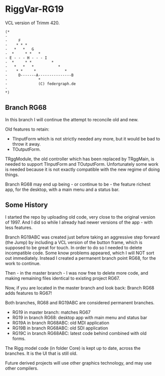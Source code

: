 ﻿# RiggVar-RG19

VCL version of Trimm 420.

```
(*
-
-     F
-    * * *
-   *   *   G
-  *     * *   *
- E - - - H - - - I
-  *     * *         *
-   *   *   *           *
-    * *     *             *
-     D-------A---------------B
-              *
-              (C) federgraph.de
-
*)
```

## Branch RG68

In this branch I will continue the attempt to reconcile old and new.

Old features to retain:
- TInputForm which is not strictly needed any more, but it would be bad to throw it away.
- TOutputForm.

TRggModule, the old controller which has been replaced by TRggMain, is needed to support TInputForm and TOutputForm.
Unfortunately some work is needed because it is not exactly compatible with the new regime of doing things. 

Branch RG68 may end up being - or continue to be - the feature richest app, for the desktop, with a main menu and a status bar.

## Some History

I started the repo by uploading old code, very close to the original version of 1997.
And I did so while I already had newer versions of the app - with less features.

Branch RG19ABC was created just before taking an aggressive step forward (the Jump) by including a VCL version of the button frame,
which is supposed to be great for touch.
In order to do so I needed to delete incompatible code.
Some know problems appeared, which I will NOT sort out immediately.
Instead I created a permanent branch point RG68, for the work to continue. 

Then - in the master branch - I was now free to delete more code, and making remaining files identical to existing project RG67.

Now, if you are located in the master branch and look back: Branch RG68 adds features to RG67!

Both branches, RG68 and RG19ABC are considered permanent branches.

- RG19 in master branch: matches RG67
- RG19 in branch RG68: desktop app with main menu and status bar
- RG19A in branch RG68ABC: old MDI application
- RG19B in branch RG68ABC: old SDI application
- RG19C in branch RG68ABC: latest code behind combined with old forms.

The Rigg model code (in folder Core) is kept up to date, across the branches.
It is the UI that is still old.

Future derived projects will use other graphics technology, and may use other compilers.